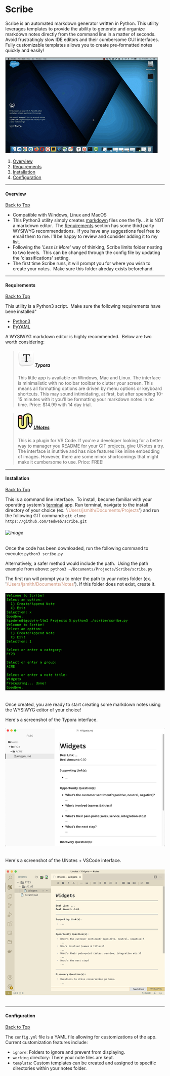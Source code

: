 # Scribe

Scribe is an automated markdown generator written in Python. This utility leverages templates to provide the ability to generate and organize markdown notes directly from the command line in a matter of seconds.  Avoid frustratingly slow IDE editors and their cumbersome GUI interfaces. Fully customizable templates allows you to create pre-formatted notes quickly and easily!

<img src="./resources/scribe_giphy.gif" style="zoom:100%;border: 1px solid gray;" /><br>

1. [Overview](#overview)
2. [Requirements](#requirements)
3. [Installation](#installation)
4. [Configuration](#configuration)

- - -

#### Overview

[Back to Top](#scribe)

* Compatible with Windows, Linux and MacOS
* This Python3 utility simply creates [markdown](https://en.wikipedia.org/wiki/Markdown) files one the fly... it is NOT a markdown editor.  The [Requirements](#requirements) section has some third party WYSIWYG recommendations.  If you have any suggestions feel free to email them to me.  I'll be happy to review and consider adding it to my list.
* Following the '*Less Is More*' way of thinking, Scribe limits folder nesting to two levels.  This can be changed through the config file by updating the 'classifications' setting.
* The first time Scribe runs, it will prompt you for where you wish to create your notes.  Make sure this folder alreday exists beforehand.

- - -

#### Requirements

[Back to Top](#scribe)

This utility is a Python3 script.  Make sure the following requirements have bene installed"

* [Python3](https://www.python.org/downloads/)
* [PyYAML](https://pyyaml.org/)

A WYSIWYG markdown editor is highly recommended.  Below are two worth considering:

> ##### <img src="./resources/typora.png" style="zoom:50%;" /> [Typora](https://typora.io/)
>
> This little app is available on Windows, Mac and Linux. The interface is minimalistic with no toolbar toolbar to clutter your screen.  This means all formatting options are driven by menu options or keyboard shortcuts.  This may sound  intimidating, at first, but after spending 10-15 minutes with it you'll be formatting your markdown notes in no time.
> Price: $14.99 with 14 day trial.

> ##### <img src="./resources/unotes.png" style="zoom:50%;" /> [UNotes](https://marketplace.visualstudio.com/items?itemName=ryanmcalister.Unotes)
>
> This is a plugin for VS Code.  If you're a developer looking for a better way to manager you README for your GIT projects, give UNotes a try.  The interface is inutitive and has nice features like inline embedding of images.  However, there are some minor shortcomings that might make it cumbersome to use.
> Price: FREE!

- - -

#### Installation

[Back to Top](#scribe)

This is a command line interface.  To install, become familiar with your operating system's [terminal](https://itconnect.uw.edu/learn/workshops/online-tutorials/web-publishing/what-is-a-terminal/) app.
Run terminal, navigate to the install directory of your choice (ex. '<span class="colour" style="color:rgb(206, 145, 120)">/Users/jsmith/Documents/Projects</span>') and run the following GIT command:
`git clone https://github.com/tedweb/scribe.git`

###### ![image](https://raw.githubusercontent.com/tedweb/scribe/main/resources/git_clone.png)

Once the code has been downloaded, run the following command to execute:
`python3 scribe.py`

Alternatively, a safer method would include the path.  Using the path example from above:
`python3 ~/Documents/Projects/Scribe/scribe.py`

The first run will prompt you to enter the path to your notes folder (ex. '<span class="colour" style="color:rgb(206, 145, 120)">/Users/jsmith/Documents/Notes</span>'). If this folder does not exist, create it. 

###### <img src="./resources/Screenshot.png" style="zoom:100%;" />

Once created, you are ready to start creating some markdown notes using the WYSIWYG editor of your choice!

Here's a screenshot of the Typora interface.

###### <img src="./resources/widgets_note.png" style="zoom:75%;" />



Here's a screenshot of the UNotes + VSCode interface.

###### <img src="./resources/vscode.png" style="zoom:75%;" />

- - -

#### Configuration

[Back to Top](#scribe)

The `config.yml` file is a YAML file allowing for customizations of the app.  Current customization features include:

* `ignore`: Folders to ignore and prevent from displaying.
* `working` directory: There your note files are kept.
* `template`: Custom templates can be created and assigned to specific directories within your notes folder.